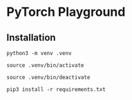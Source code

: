 # PyTorch Playground

## Installation

```
python3 -m venv .venv
```
```
source .venv/bin/activate
```
```
source .venv/bin/deactivate
```
```
pip3 install -r requirements.txt
```
